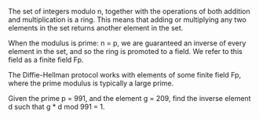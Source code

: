 The set of integers modulo n, together with the operations of both addition and multiplication is a ring. This means that adding or multiplying any two elements in the set returns another element in the set.

When the modulus is prime: n = p, we are guaranteed an inverse of every element in the set, and so the ring is promoted to a field. We refer to this field as a finite field Fp.

The Diffie-Hellman protocol works with elements of some finite field Fp, where the prime modulus is typically a large prime.

Given the prime p = 991, and the element g = 209, find the inverse element d such that g * d mod 991 = 1. 
